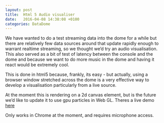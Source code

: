 ```yaml
---
layout: post
title:  Html 5 Audio visualiser
date:   2016-04-08 14:38:08 +0100
categories: DataDome
---
```


We have wanted to do a test streaming data into the dome for a while but there are relatively few data sources around that update rapidly enough to warrant realtime streaming, so we thought we’d try an audio visualisation. This also served as a bit of test of latency between the console and the dome and because we want to do more music in the dome and having it react would be extremely cool.

This is done in html5 because, frankly, its easy - but actually,  using a browser window stretched across the dome is a very effective way to develop a visualisation particularly from a live source. 

At the moment this is rendering on a 2d canvas element, but is the future we’d like to update it to use gpu particles in Web GL.
Theres a live demo [here](https://plt-domeaudioviz.firebaseapp.com/)

Only works in Chrome at the moment, and requires microphone access. 

